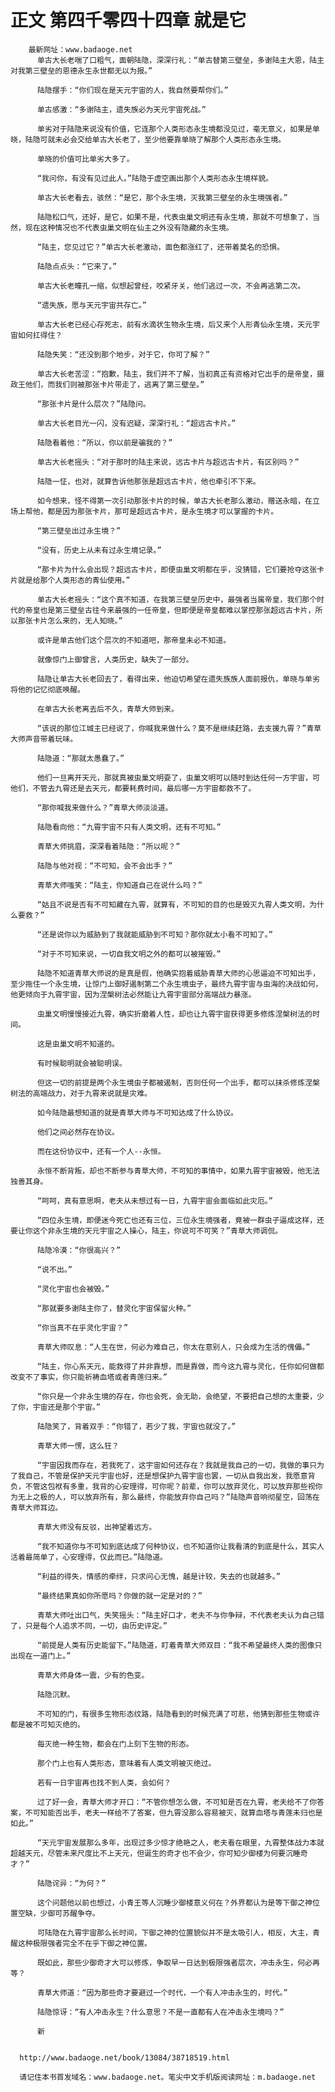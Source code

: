 # 正文 第四千零四十四章 就是它
        最新网址：www.badaoge.net
          单古大长老喘了口粗气，面朝陆隐，深深行礼：“单古替第三壁垒，多谢陆主大恩，陆主对我第三壁垒的恩德永生永世都无以为报。”
      
          陆隐摆手：“你们现在是天元宇宙的人，我自然要帮你们。”
      
          单古感激：“多谢陆主，遗失族必为天元宇宙死战。”
      
          单劣对于陆隐来说没有价值，它连那个人类形态永生境都没见过，毫无意义，如果是单晓，陆隐可就未必会交给单古大长老了，至少他要靠单晓了解那个人类形态永生境。
      
          单晓的价值可比单劣大多了。
      
          “我问你，有没有见过此人。”陆隐于虚空画出那个人类形态永生境样貌。
      
          单古大长老看去，骇然：“是它，那个永生境，灭我第三壁垒的永生境强者。”
      
          陆隐松口气，还好，是它，如果不是，代表虫巢文明还有永生境，那就不可想象了，当然，现在这种情况也不代表虫巢文明在仙主之外没有隐藏的永生境。
      
          “陆主，您见过它？”单古大长老激动，面色都涨红了，还带着莫名的恐惧。
      
          陆隐点点头：“它来了。”
      
          单古大长老瞳孔一缩，似想起曾经，咬紧牙关，他们逃过一次，不会再逃第二次。
      
          “遗失族，愿与天元宇宙共存亡。”
      
          单古大长老已经心存死志，前有水滴状生物永生境，后又来个人形青仙永生境，天元宇宙如何扛得住？
      
          陆隐失笑：“还没到那个地步，对于它，你可了解？”
      
          单古大长老苦涩：“抱歉，陆主，我们并不了解，当初真正有资格对它出手的是帝皇，摄政王他们，而我们则被那张卡片带走了，逃离了第三壁垒。”
      
          “那张卡片是什么层次？”陆隐问。
      
          单古大长老目光一闪，没有迟疑，深深行礼：“超远古卡片。”
      
          陆隐看着他：“所以，你以前是骗我的？”
      
          单古大长老摇头：“对于那时的陆主来说，远古卡片与超远古卡片，有区别吗？”
      
          陆隐一怔，也对，就算告诉他那张是超远古卡片，他也牵引不下来。
      
          如今想来，怪不得第一次引动那张卡片的时候，单古大长老那么激动，赠送永暗，在立场上帮他，都是因为那张卡片，那可是超远古卡片，是永生境才可以掌握的卡片。
      
          “第三壁垒出过永生境？”
      
          “没有，历史上从未有过永生境记录。”
      
          “那卡片为什么会出现？超远古卡片，即便虫巢文明都在乎，没猜错，它们要抢夺这张卡片就是给那个人类形态的青仙使用。”
      
          单古大长老摇头：“这个真不知道，在我第三壁垒历史中，最强者当属帝皇，我们那个时代的帝皇也是第三壁垒古往今来最强的一任帝皇，但即便是帝皇都难以掌控那张超远古卡片，所以那张卡片怎么来的，无人知晓。”
      
          或许是单古他们这个层次的不知道吧，那帝皇未必不知道。
      
          就像惊门上御曾言，人类历史，缺失了一部分。
      
          陆隐让单古大长老回去了，看得出来，他迫切希望在遗失族族人面前报仇，单晓与单劣将他的记忆彻底唤醒。
      
          在单古大长老离去后不久，青草大师到来。
      
          “该说的那位江城主已经说了，你喊我来做什么？莫不是继续赶路，去支援九霄？”青草大师声音带着玩味。
      
          陆隐道：“那就太愚蠢了。”
      
          他们一旦离开天元，那就真被虫巢文明耍了，虫巢文明可以随时到达任何一方宇宙，可他们，不管去九霄还是去天元，都要耗费时间，最后哪一方宇宙都救不了。
      
          “那你喊我来做什么？”青草大师淡淡道。
      
          陆隐看向他：“九霄宇宙不只有人类文明，还有不可知。”
      
          青草大师挑眉，深深看着陆隐：“所以呢？”
      
          陆隐与他对视：“不可知，会不会出手？”
      
          青草大师嗤笑：“陆主，你知道自己在说什么吗？”
      
          “姑且不说是否有不可知藏在九霄，就算有，不可知的目的也是毁灭九霄人类文明，为什么要救？”
      
          “还是说你以为威胁到了我就能威胁到不可知？那你就太小看不可知了。”
      
          “对于不可知来说，一切自我文明之外的都可以被摧毁。”
      
          陆隐不知道青草大师说的是真是假，他确实抱着威胁青草大师的心思逼迫不可知出手，至少拖住一个永生境，让惊门上御好遏制第二个永生境虫子，最终九霄宇宙与虫海的决战如何，他更倾向于九霄宇宙，因为涅槃树法必然能让九霄宇宙部分高端战力暴涨。
      
          虫巢文明慢慢接近九霄，确实折磨着人性，却也让九霄宇宙获得更多修炼涅槃树法的时间。
      
          这是虫巢文明不知道的。
      
          有时候聪明就会被聪明误。
      
          但这一切的前提是两个永生境虫子都被遏制，否则任何一个出手，都可以抹杀修炼涅槃树法的高端战力，对于九霄来说就是灾难。
      
          如今陆隐最想知道的就是青草大师与不可知达成了什么协议。
      
          他们之间必然存在协议。
      
          而在这份协议中，还有一个人--永恒。
      
          永恒不断背叛，却也不断参与青草大师，不可知的事情中，如果九霄宇宙被毁，他无法独善其身。
      
          “呵呵，真有意思啊，老夫从未想过有一日，九霄宇宙会面临如此灾厄。”
      
          “四位永生境，即便迷今死亡也还有三位，三位永生境强者，竟被一群虫子逼成这样，还要让你这个非永生境的天元宇宙之人操心，陆主，你说可不可笑？”青草大师调侃。
      
          陆隐冷漠：“你很高兴？”
      
          “说不出。”
      
          “灵化宇宙也会被毁。”
      
          “那就要多谢陆主你了，替灵化宇宙保留火种。”
      
          “你当真不在乎灵化宇宙？”
      
          青草大师叹息：“人生在世，何必为难自己，你太在意别人，只会成为生活的傀儡。”
      
          “陆主，你心系天元，能救得了并非靠想，而是靠做，而今这九霄与灵化，任你如何做都改变不了事实，你只能祈祷血塔或者青莲归来。”
      
          “你只是一个非永生境的存在，你也会死，会无助，会绝望，不要把自己想的太重要，少了你，宇宙还是那个宇宙。”
      
          陆隐笑了，背着双手：“你错了，若少了我，宇宙也就没了。”
      
          青草大师一愣，这么狂？
      
          “宇宙因我而存在，若我死了，这宇宙如何还存在？我就是我自己的一切，我做的事只为了我自己，不管是保护天元宇宙也好，还是想保护九霄宇宙也罢，一切从自我出发，我愿意背负，不管这包袱有多重，我背的心安理得，可你呢？前辈，你可以放弃灵化，可以放弃那些视你为无上之极的人，可以放弃所有，那么最终，你能放弃你自己吗？”陆隐声音响彻星空，回荡在青草大师耳边。
      
          青草大师没有反驳，出神望着远方。
      
          “我不知道你与不可知到底达成了何种协议，也不知道你让我看清的到底是什么，其实人活着最简单了，心安理得，仅此而已。”陆隐道。
      
          “利益的得失，情感的牵绊，只求问心无愧，越是计较，失去的也就越多。”
      
          “最终结果真如你所愿吗？你做的就一定是对的？”
      
          青草大师吐出口气，失笑摇头：“陆主好口才，老夫不与你争辩，不代表老夫认为自己错了，只是每个人追求不同，一切，由历史评定。”
      
          “前提是人类有历史能留下。”陆隐道，盯着青草大师双目：“我不希望最终人类的图像只出现在一道门上。”
      
          青草大师身体一震，少有的色变。
      
          陆隐沉默。
      
          不可知的门，有很多生物形态纹路，陆隐看到的时候充满了可悲，他猜到那些生物或许都是被不可知灭绝的。
      
          每灭绝一种生物，都会在门上刻下生物的形态。
      
          那个门上也有人类形态，意味着有人类文明被灭绝过。
      
          若有一日宇宙再也找不到人类，会如何？
      
          过了好一会，青草大师才开口：“不管你想怎么做，不可知是否在九霄，老夫给不了你答案，不可知能否出手，老夫一样给不了答案，但九霄没那么容易被灭，就算血塔与青莲未归也是如此。”
      
          “天元宇宙发展那么多年，出现过多少惊才绝艳之人，老夫看在眼里，九霄整体战力本就超越天元，尽管未来尺度比不上天元，但诞生的奇才也不会少，你可知少御楼为何要沉睡奇才？”
      
          陆隐诧异：“为何？”
      
          这个问题他以前也想过，小青王等人沉睡少御楼意义何在？外界都认为是等下御之神位置空缺，少御可苏醒争夺。
      
          可陆隐在九霄宇宙那么长时间，下御之神的位置貌似并不是太吸引人，相反，大主，青醒这种极限强者完全不在乎下御之神位置。
      
          既如此，那些少御奇才大可以修炼，争取早一日达到极限强者层次，冲击永生，何必再等？
      
          青草大师道：“因为那些奇才要避过一个时代，一个有人冲击永生的，时代。”
      
          陆隐惊讶：“有人冲击永生？什么意思？不是一直都有人在冲击永生境吗？”
      
          新
      
      
      http://www.badaoge.net/book/13084/38718519.html
      
      请记住本书首发域名：www.badaoge.net。笔尖中文手机版阅读网址：m.badaoge.net